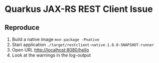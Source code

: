 # Quarkus JAX-RS REST Client Issue

## Reproduce

1. Build a native image ```mvn package -Pnative```
2. Start application ```./target/restclient-native-1.0.0-SNAPSHOT-runner```
3. Open URL <http://localhost:8080/hello>
4. Look at the warnings in the log-output

